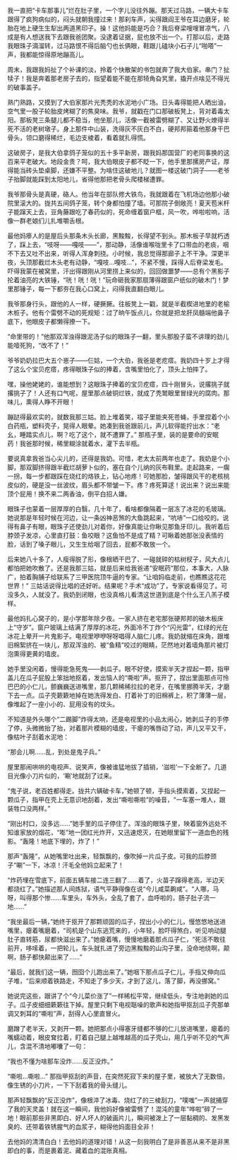 我一直把“卡车那事儿”烂在肚子里，一个字儿没往外蹦。那天过马路，一辆大卡车跟得了疯狗病似的，闷头就朝我撞过来！那刹车声，尖得跟阎王爷在耳边磨牙，轮胎在地上硬生生犁出两道黑印子。操！这他妈能是巧合？我后脊梁嗖嗖冒凉气，八成是有人想送我下去跟我爸团聚。没逮着证据，屁也放不出一个。打那以后，走路我眼珠子滴溜转，过马路恨不得后脑勺也长俩眼，鞋跟儿磕块小石子儿“啪嗒”一声，我都能惊得原地蹦高儿。

周末，我跟我妈扯了个补课的淡，拎着个快散架的书包就奔了我大伯家。串门？扯犊子！我是奔着那老房子去的，指望着能不能在那犄角旮旯里，撬开点啥见不得光的破事盖子。

熟门熟路，又摸到了大伯家那片光秃秃的水泥地小广场。日头毒得能把人晒出油，空气里一股子轮胎皮烤糊了的焦臭味。我爷，就戳在门口那破板凳上，背对着毒太阳。那板凳三条腿儿都不稳当，他坐那儿，活像一截被雷劈糊了、又让野火燎得半死不活的老树墩子。身上那件中山装，洗得灰不灰白不白，硬邦邦箍着他那身干巴骨头，领口磨得稀烂，毛边支棱着，看着就扎得慌。

这破房子，是我大伯拿鸽子笼似的五十多平新房，跟我妈那国营厂的老同事换的这百来平老破大。地段金贵？呵，我大伯眼皮子都不眨一下，他手里那摞房产证，厚得能当砖头垫桌脚，还嫌不平整。为啥住这破地儿？就图一楼这破门洞子——老爷子抬脚就能踩到太阳地儿，省得他那把老骨头爬楼梯遭罪。

我爷那骨头是真硬，硌人。他当年在部队修大铁鸟，我就跟着在飞机场边他那小破院里滚大的。拢共五间鸽子笼，转个身都怕撞了墙。可那院子倒敞亮！夏天苞米杆子能蹿天上去，豆角藤跟吃了春药似的，死命缠着窗户框，风一吹，哗啦啦响，活像一群老娘们儿扎堆嚼舌根。

最他妈瘆人的是屋后头那条木头长廊，黑黢黢，长得望不到头。那木板子早就朽透了，踩上去，“吱呀——嘎吱——”，那动静，活像谁喉咙里卡了口带血的老痰，咽不下去又吐不出来，听得人浑身刺挠。小时候，我总觉得那廊子上不干净。深更半夜，头顶那截烂木头老有动静，“嘎吱…嘎吱…”，不紧不慢，踩得人后脊梁发毛。吓得我蒙在被窝里，汗出得跟刚从河里捞上来似的，回回做噩梦——总有个黑影子抡着油亮的大铁锤，“咣！咣！咣！”玩命砸我家那扇薄得跟窗户纸似的破木门！梦里那锤子，每一下都夯在我心口窝上，闷得我直翻白眼儿。

我爷那身行头，跟他的人一样，硬撅撅。往板凳上一戳，就是半截楔进地里的老榆木桩子。他有个雷劈不动的死规矩：过了晌午饭点儿，你就是把龙肝凤髓端他鼻子底下，他眼皮子都懒得撩一下。

“命里带的！”他那双浑浊得跟泥汤子似的眼珠子一翻，里头那股子蛮不讲理的劲儿能噎死狗，“改不了！”

爷爷奶奶拉巴大五个崽子——仨姑，一个大伯，我爸是老疙瘩。我奶四十岁上才得了这么个宝贝疙瘩，疼得眼珠子似的捧着，含嘴里怕化了，顶头上怕摔了。

嘿，操他姥姥的，谁能想到？这眼珠子捧着的宝贝疙瘩，四十刚冒头，说撂挑子就撂挑子了！人还有口气呢，屋里那点破铜烂铁，就成了秃鹫眼里冒绿光的腐肉。那味儿，熏得人睁不开眼！

蹦跶得最欢实的，就数我那三姑。脸上堆着笑，褶子里能夹死苍蝇，手里捏着个小白药瓶，塑料壳子，晃得人眼晕。她凑到我爸跟前儿，声儿软得能拧出水：“老幺，睡踏实点儿，啊？吃了这个，就不遭罪了。” 那瓶子里，装的是要命的安眠药！我爸那时候，稀里糊涂就着水，灌下去半瓶。

要说真拿我爸当心尖儿的，还得是我奶。可惜，老太太前两年也走了。我奶是个小脚，那双脚挤得跟半截烂胡萝卜似的，塞在自个儿纳的灰布鞋里。走起路来，一瘸一拐，每一步都跟踩在烧红的烙铁上，钻心地疼！可她那脸，皱得跟风干的老核桃皮似的，硬是没一丝波纹，眉头都不带皱一下。疼？疼死算逑！说出来？说出来能顶个屁用！换不来二两香油，倒平白招人嫌。

眼珠子也蒙着一层厚厚的白翳，几十年了，看啥都像隔着一层冻了冰花的毛玻璃。她说那是年轻时候在河边，让一条凶神恶煞的大鱼跳起来，“吭哧”一口给咬的。说得有鼻子有眼，眼珠子还使劲儿对着你，好像真能让你瞅见那鱼牙印儿。我听着后脖颈子发凉，心里直打鼓：鱼咬眼？这鱼怕不是成了精？可瞅着她那张没表情的脸，话到了嗓子眼儿，又生生给咽了回去，屁都不敢放一个。

后来她八十多了，人瘦得脱了形，像根晒干巴了、一碰就碎的枯树杈子，风大点儿都怕把她吹散了。还是我那三姑，就是后来给我爸递“安眠药”那位，本事大，人脉广，拍着胸脯子给联系了三甲医院顶牛逼的专家。“让咱妈临走前，也瞧瞧这花花世界！” 三姑话说得比唱的还好听。结果呢？手术“成功”了，专家说看得见了。可没多久，人就没了。我奶到闭眼，也没真格儿看清这世道到底是个什么王八羔子模样。

最他妈扎心窝子的，是小学那年除夕夜。一家人挤在老宅那张硬邦邦的破木板床上“守岁”。窗户玻璃上结满了厚厚的冰花，外面冷不丁炸个“闪光雷”，红绿的光在冰花上晕开一片鬼影子。电视里咿咿呀呀唱得人脑仁儿疼。我奶就缩在床角，跟堆旧棉絮挤在一块儿，那双浑浊的、被“鱼精”咬过的眼睛，茫然地对着墙角那片被灯泡熏得更黄的墙皮。

她手里没闲着，慢得能急死鬼——剥瓜子。眼不好使，摸索半天才捏起一颗，指甲盖儿在瓜子屁股上笨拙地抠着，发出恼人的“嘶啦”声。抠开了，捏出里面那点可怜巴巴的小仁儿，颤巍巍送进嘴里，那几颗稀稀拉拉的老牙，在嘴里挪腾半天，才磨下去一点。瓜子壳簌簌地掉在她洗得发白、打着补丁的旧棉裤上，积了薄薄一层，像堆起了一座小小的、屁用没有的坟头。

不知道是外头哪个“二踢脚”炸得太响，还是电视里的小品太闹心，她剥瓜子的手停了停，头微微抬了抬，对着那片模糊的墙皮，干瘪的嘴唇动了动，声儿又平又干，像枯叶子刮着水泥地：

“那会儿啊……乱，到处是鬼子兵。”

屋里那闹哄哄的电视声、说笑声，像被谁猛地拔了插销，‘滋啦’一下全断了。几道目光像小刀片似的，‘唰’地就刮了过来。

“鬼子说，老百姓都得走。拢共六辆破卡车，”她顿了顿，手指头摸索着，又捏起一颗瓜子，指甲在壳上无意识地刮着，发出“嘶啦嘶啦”的噪音，“一车塞一堆人，跟装牲口没两样。”

“刚出村口，没多远……”她手里的瓜子停住了。浑浊的眼珠子里，映着窗外远处不知谁家放的烟花，“嘭”地一团红光炸开，又迅速熄灭，在她眼里留下一道血色的残影。“轰隆！地底下埋的，炸了！”

那声“轰隆”，从她嘴里吐出来，轻飘飘的，像吹掉一片瓜子皮。可我的后脖颈子“唰”一下，冰凉！汗毛全他妈立起来了！

“炸药埋在雪底下，前面五辆车接二连三翻了……着了，火苗子蹿得老高，半边天都烧红了。”她描述那人间炼狱，语气平静得像在说“今儿咸菜齁咸”。“人哪，马呀，叫得那个惨……车里头，车外头，全乱了套了，血呼啦的，肠子肚子流一地……”

“我坐最后一辆，”她终于抠开了那颗顽固的瓜子，捏出小小的仁儿，慢悠悠地送进嘴里，瘪着嘴磨着，“司机是个山东逃荒来的，小年轻，脸吓得煞白，听见响动腿肚子直转筋，尿都快滋出来了。”她瘪着嘴，慢慢地磨着那点瓜子仁，“死活不敢往前开，哆嗦着，一把轮儿，车头就扎进了旁边黑黢黢的山沟子里，没命地绕啊，颠啊，肠子都快颠出来了……”

“最后，就我们这一辆，囫囵个儿跑出来了。”她咽下那点瓜子仁儿，手指又伸向瓜子堆，“后来顺着铁路走，不知走了多少天，才到了这儿，落了脚，再没挪窝。”

她说完这些，跟讲了个“今儿菜价涨了”一样稀松平常，继续低头，专注地剥她的瓜子。瓜子皮细细簌簌往下掉。屋里只剩下电视聒噪的歌声和她指甲抠刮瓜子壳那单调又刺耳的“嘶啦”声，刮得人心里直冒火。

磨蹭了老半天，又剥开一颗。她把那点小得塞牙缝都不够的仁儿放进嘴里，瘪着的嘴蠕动着，眼皮耷拉着，盯着自己腿上越堆越高的瓜子壳山，用几乎听不见的气声儿，含混不清地嘟囔了一句：

“我也不懂为啥那车没炸……反正没炸。”

“嘶啦…嘶啦…” 那指甲抠刮的声音，在突然死寂下来的屋子里，被放大了无数倍，像生锈的小刀片，一下下刮着我的骨头缝儿。

那声轻飘飘的“反正没炸”，像根淬了冰毒、烧红了的三棱刮刀，“噗嗤”一声就捅穿了我的天灵盖！就在这一瞬间，我他妈好像被雷劈了！混沌的童年“哗啦”碎了一地！眼前那些非黑即白、好人坏人的破画片儿，瞬间被泼上了一层黏稠的、发黑发臭的、还带着铁锈腥气的血浆子，糊得他妈面目全非！

去他妈的清清白白！去他妈的道理对错！从这一刻我明白了是非善恶从来不是非黑即白的事，而是裹着泥、藏着血的混账真相。

